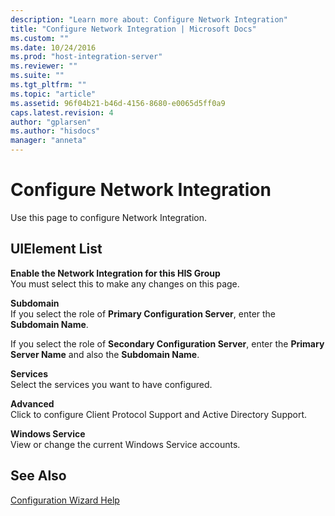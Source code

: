 ```yaml
---
description: "Learn more about: Configure Network Integration"
title: "Configure Network Integration | Microsoft Docs"
ms.custom: ""
ms.date: 10/24/2016
ms.prod: "host-integration-server"
ms.reviewer: ""
ms.suite: ""
ms.tgt_pltfrm: ""
ms.topic: "article"
ms.assetid: 96f04b21-b46d-4156-8680-e0065d5ff0a9
caps.latest.revision: 4
author: "gplarsen"
ms.author: "hisdocs"
manager: "anneta"
---
```

# Configure Network Integration
Use this page to configure Network Integration.  
  
## UIElement List  
 **Enable the Network Integration for this HIS Group**  
 You must select this to make any changes on this page.  
  
 **Subdomain**  
 If you select the role of **Primary Configuration Server**, enter the **Subdomain Name**.  
  
 If you select the role of **Secondary Configuration Server**, enter the **Primary Server Name** and also the **Subdomain Name**.  
  
 **Services**  
 Select the services you want to have configured.  
  
 **Advanced**  
 Click to configure Client Protocol Support and Active Directory Support.  
  
 **Windows Service**  
 View or change the current Windows Service accounts.  
  
## See Also  
 [Configuration Wizard Help](../install-and-config-guides/configuration-wizard-help2.md)
